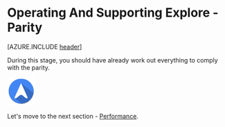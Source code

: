 <properties
	pageTitle="Global Customer Playbook operating-supporting-explore-parity "
	description="Global Customer Playbook operating-supporting-explore-parity"
	services="global-customer-playbook"
	documentationCenter=""
	authors="jtong"
	manager="edwinc"
	editor=""
	tags="global-customer-playbook"/>

<tags
	ms.service="migration-lifecycle-operating-supporting"
	ms.workload=""
	ms.tgt_pltfrm=""
	ms.devlang="na"
	ms.topic="article"
	ms.date="11/21/2016"
	wacn.date="11/21/2016"
	wacn.lang="en"
	ms.author="jtong"/>


# Operating And Supporting Explore - Parity

[AZURE.INCLUDE [header](../../../includes/operating-supporting-explore.md)]


During this stage, you should have already work out everything to comply with the parity.


![navigation](../../media/navigation.png)

Let's move to the next section - [Performance](/solutions/global-customer/operating-supporting/explore/performance/).